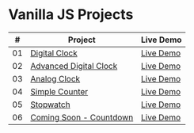 # Vanilla JS Projects

|  #  | Project                                                                                                                     | Live Demo                                                                         |
| :-: | --------------------------------------------------------------------------------------------------------------------------- | --------------------------------------------------------------------------------- |
| 01  | [Digital Clock](https://github.com/anandkumardev/vanilla-js/tree/main/digital-clock)                             | [Live Demo](https://vanilla-js-anandkumar14.vercel.app/digital-clock/index.html)
| 02  | [Advanced Digital Clock](https://github.com/anandkumardev/vanilla-js/tree/main/advanced-digital-clock)                             | [Live Demo](https://vanilla-js-anandkumar14.vercel.app/advanced-digital-clock/index.html)
| 03 | [Analog Clock](https://github.com/anandkumardev/vanilla-js/tree/main/analog-clock)                             | [Live Demo](https://vanilla-js-anandkumar14.vercel.app/analog-clock/index.html)
| 04 | [Simple Counter](https://github.com/anandkumardev/vanilla-js/tree/main/simple-counter)                             | [Live Demo](https://vanilla-js-anandkumar14.vercel.app/simple-counter/index.html)
| 05 | [Stopwatch](https://github.com/anandkumardev/vanilla-js/tree/main/stopwatch)                             | [Live Demo](https://vanilla-js-anandkumar14s-projects.vercel.app/stopwatch/index.html)
| 06 | [Coming Soon - Countdown](https://github.com/anandkumardev/vanilla-js/tree/main/coming-soon-countdown)                             | [Live Demo](https://vanilla-js-anandkumar14s-projects.vercel.app/coming-soon-countdown/index.html)

